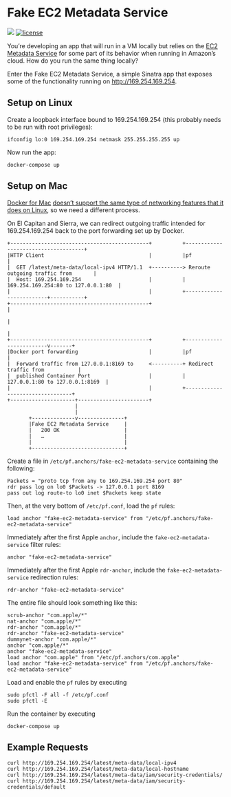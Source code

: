 # Fake EC2 Metadata Service

[![](https://images.microbadger.com/badges/image/bpholt/fake-ec2-metadata-service.svg)](https://microbadger.com/images/bpholt/fake-ec2-metadata-service)
[![license](https://img.shields.io/github/license/bpholt/fake-ec2-metadata-service.svg?style=flat-square)]()

You’re developing an app that will run in a VM locally but relies on the [EC2 Metadata Service](http://docs.aws.amazon.com/AWSEC2/latest/UserGuide/ec2-instance-metadata.html) for some part of its behavior when running in Amazon’s cloud. How do you run the same thing locally?

Enter the Fake EC2 Metadata Service, a simple Sinatra app that exposes some of the functionality running on http://169.254.169.254.

## Setup on Linux

Create a loopback interface bound to 169.254.169.254 (this probably needs to be run with root privileges):

```
ifconfig lo:0 169.254.169.254 netmask 255.255.255.255 up
```

Now run the app:

```
docker-compose up
```

## Setup on Mac

[Docker for Mac](https://docker.com/mac) [doesn’t support the same type of networking features that it does on Linux](https://docs.docker.com/docker-for-mac/networking/#/there-is-no-docker0-bridge-on-macos), so we need a different process.

On El Capitan and Sierra, we can redirect outgoing traffic intended for 169.254.169.254 back to the port forwarding set up by Docker.

```
+---------------------------------------------+          +-------------------------------------+
|HTTP Client                                  |          |pf                                   |
|  GET /latest/meta-data/local-ipv4 HTTP/1.1  +----------> Reroute outgoing traffic from       |
|  Host: 169.254.169.254                      |          | 169.254.169.254:80 to 127.0.0.1:80  |
|                                             |          +-------------------------+-----------+
+---------------------------------------------+                                    |
                                                                                   |
                                                                                   |
+---------------------------------------------+          +-------------------------v-------+
|Docker port forwarding                       |          |pf                               |
|  Forward traffic from 127.0.0.1:8169 to     <----------+ Redirect traffic from           |
|  published Container Port                   |          | 127.0.0.1:80 to 127.0.0.1:8169  |
|                                             |          +---------------------------------+
+---------------------+-----------------------+
                      |
                      |
       +--------------v---------------+
       |Fake EC2 Metadata Service     |
       |   200 OK                     |
       |   …                          |
       |                              |
       +------------------------------+
```

Create a file in `/etc/pf.anchors/fake-ec2-metadata-service` containing the following:

```
Packets = "proto tcp from any to 169.254.169.254 port 80"
rdr pass log on lo0 $Packets -> 127.0.0.1 port 8169
pass out log route-to lo0 inet $Packets keep state
```

Then, at the very bottom of `/etc/pf.conf`, load the `pf` rules:

```
load anchor "fake-ec2-metadata-service" from "/etc/pf.anchors/fake-ec2-metadata-service"
```

Immediately after the first Apple `anchor`, include the `fake-ec2-metadata-service` filter rules:

```
anchor "fake-ec2-metadata-service"
```

Immediately after the first Apple `rdr-anchor`, include the `fake-ec2-metadata-service` redirection rules:

```
rdr-anchor "fake-ec2-metadata-service"
```

The entire file should look something like this:

```
scrub-anchor "com.apple/*"
nat-anchor "com.apple/*"
rdr-anchor "com.apple/*"
rdr-anchor "fake-ec2-metadata-service"
dummynet-anchor "com.apple/*"
anchor "com.apple/*"
anchor "fake-ec2-metadata-service"
load anchor "com.apple" from "/etc/pf.anchors/com.apple"
load anchor "fake-ec2-metadata-service" from "/etc/pf.anchors/fake-ec2-metadata-service"
```

Load and enable the `pf` rules by executing

```
sudo pfctl -F all -f /etc/pf.conf
sudo pfctl -E
```

Run the container by executing

```
docker-compose up
```

## Example Requests

```
curl http://169.254.169.254/latest/meta-data/local-ipv4
curl http://169.254.169.254/latest/meta-data/local-hostname
curl http://169.254.169.254/latest/meta-data/iam/security-credentials/
curl http://169.254.169.254/latest/meta-data/iam/security-credentials/default
```
